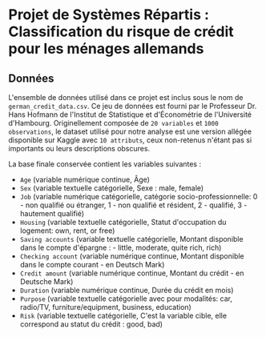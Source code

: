 # Projet de Systèmes Répartis : Classification du risque de crédit pour les ménages allemands


## Données

L'ensemble de données utilisé dans ce projet est inclus sous le nom de `german_credit_data.csv`. Ce jeu de données est fourni par le Professeur Dr. Hans Hofmann de l'Institut de Statistique et d'Économétrie de l'Université d'Hambourg. Originellement composée de `20 variables` et `1000 observations`, le dataset utilisé pour notre analyse est une version allégée disponible sur Kaggle avec `10 attributs`, ceux non-retenus n'étant pas si importants ou leurs descriptions obscures.

La base finale conservée contient les variables suivantes :

- `Age` (variable numérique continue, Âge)
- `Sex` (variable textuelle catégorielle, Sexe : male, female)
- `Job` (variable numérique catégorielle, catégorie socio-professionnelle: 0 - non qualifié ou étranger, 1 - non qualifié et résident, 2 - qualifié, 3 - hautement qualifié)
- `Housing` (variable textuelle catégorielle, Statut d'occupation du logement: own, rent, or free)
- `Saving accounts` (variable textuelle catégorielle, Montant disponible dans le compte d'épargne : - little, moderate, quite rich, rich)
- `Checking account` (variable numérique continue, Montant disponible dans le compte courant - en Deutsch Mark)
- `Credit amount` (variable numérique continue, Montant du crédit - en Deutsche Mark)
- `Duration` (variable numérique continue, Durée du crédit en mois)
- `Purpose` (variable textuelle catégorielle avec pour modalités: car, radio/TV, furniture/equipment, business, education)
- `Risk` (variable textuelle catégorielle, C'est la variable cible, elle correspond au statut du crédit : good, bad)

